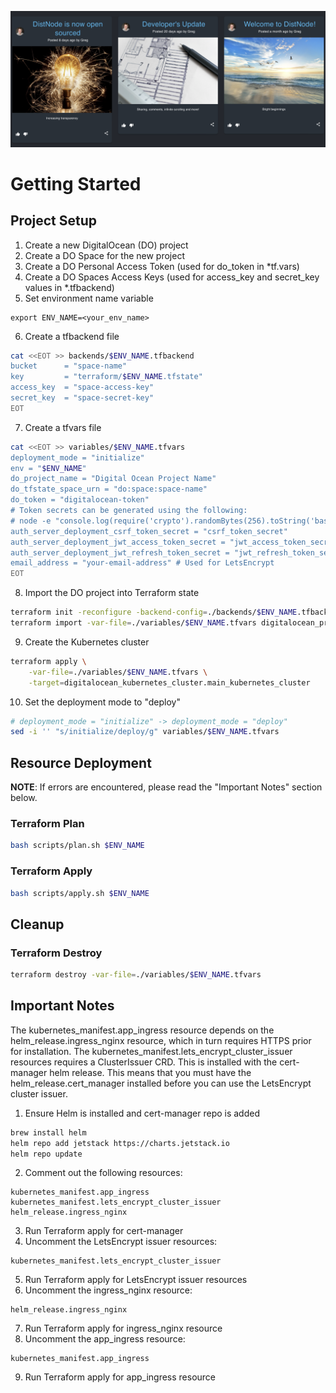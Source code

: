![DistNode Screenshot](./dn-screenshot.png)

# Getting Started

## Project Setup
1. Create a new DigitalOcean (DO) project
2. Create a DO Space for the new project
3. Create a DO Personal Access Token (used for do_token in *tf.vars)
4. Create a DO Spaces Access Keys (used for access_key and secret_key values in *.tfbackend)
5. Set environment name variable
```
export ENV_NAME=<your_env_name>
```
6. Create a tfbackend file
```sh
cat <<EOT >> backends/$ENV_NAME.tfbackend
bucket      = "space-name"
key         = "terraform/$ENV_NAME.tfstate"
access_key  = "space-access-key"
secret_key  = "space-secret-key"
EOT
```
7. Create a tfvars file
```sh
cat <<EOT >> variables/$ENV_NAME.tfvars
deployment_mode = "initialize"
env = "$ENV_NAME"
do_project_name = "Digital Ocean Project Name"
do_tfstate_space_urn = "do:space:space-name"
do_token = "digitalocean-token"
# Token secrets can be generated using the following:
# node -e "console.log(require('crypto').randomBytes(256).toString('base64'));"
auth_server_deployment_csrf_token_secret = "csrf_token_secret"
auth_server_deployment_jwt_access_token_secret = "jwt_access_token_secret"
auth_server_deployment_jwt_refresh_token_secret = "jwt_refresh_token_secret"
email_address = "your-email-address" # Used for LetsEncrypt
EOT
```
8. Import the DO project into Terraform state
```sh
terraform init -reconfigure -backend-config=./backends/$ENV_NAME.tfbackend
terraform import -var-file=./variables/$ENV_NAME.tfvars digitalocean_project.distnode <project-id>
```
9. Create the Kubernetes cluster
```sh
terraform apply \
    -var-file=./variables/$ENV_NAME.tfvars \
    -target=digitalocean_kubernetes_cluster.main_kubernetes_cluster
```
10. Set the deployment mode to "deploy"
```sh
# deployment_mode = "initialize" -> deployment_mode = "deploy"
sed -i '' "s/initialize/deploy/g" variables/$ENV_NAME.tfvars
```

## Resource Deployment
**NOTE**: If errors are encountered, please read the "Important Notes" section below.

### Terraform Plan
```sh
bash scripts/plan.sh $ENV_NAME
```

### Terraform Apply
```sh
bash scripts/apply.sh $ENV_NAME
```

## Cleanup

### Terraform Destroy
```sh
terraform destroy -var-file=./variables/$ENV_NAME.tfvars
```

## Important Notes
The kubernetes_manifest.app_ingress resource depends on the
helm_release.ingress_nginx resource, which in turn requires HTTPS prior for
installation. The kubernetes_manifest.lets_encrypt_cluster_issuer  resources
requires a ClusterIssuer CRD. This is installed with the cert-manager helm
release. This means that you must have the helm_release.cert_manager installed
before you can use the LetsEncrypt cluster issuer.

1. Ensure Helm is installed and cert-manager repo is added
```sh
brew install helm
helm repo add jetstack https://charts.jetstack.io
helm repo update
```

2. Comment out the following resources:
```
kubernetes_manifest.app_ingress
kubernetes_manifest.lets_encrypt_cluster_issuer
helm_release.ingress_nginx
```
3. Run Terraform apply for cert-manager
4. Uncomment the LetsEncrypt issuer resources:
```
kubernetes_manifest.lets_encrypt_cluster_issuer
```
5. Run Terraform apply for LetsEncrypt issuer resources
6. Uncomment the ingress_nginx resource:
```
helm_release.ingress_nginx
```
7. Run Terraform apply for ingress_nginx resource
8. Uncomment the app_ingress resource:
```
kubernetes_manifest.app_ingress
```
9. Run Terraform apply for app_ingress resource
